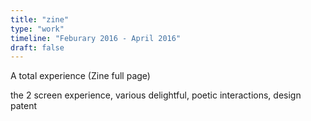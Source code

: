 ```yaml
---
title: "zine"
type: "work"
timeline: "Feburary 2016 - April 2016"
draft: false
---
```


A total experience (Zine full page)

<!--more-->
the 2 screen experience, various delightful, poetic interactions, design patent